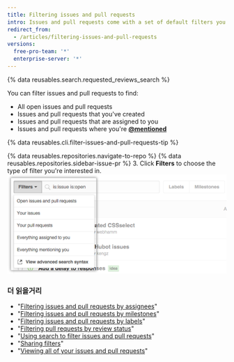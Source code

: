 ```yaml
---
title: Filtering issues and pull requests
intro: Issues and pull requests come with a set of default filters you can apply to organize your listings.
redirect_from:
  - /articles/filtering-issues-and-pull-requests
versions:
  free-pro-team: '*'
  enterprise-server: '*'
---
```


{% data reusables.search.requested_reviews_search %}

You can filter issues and pull requests to find:
- All open issues and pull requests
- Issues and pull requests that you've created
- Issues and pull requests that are assigned to you
- Issues and pull requests where you're [**@mentioned**](/articles/basic-writing-and-formatting-syntax/#mentioning-people-and-teams)

{% data reusables.cli.filter-issues-and-pull-requests-tip %}

{% data reusables.repositories.navigate-to-repo %}
{% data reusables.repositories.sidebar-issue-pr %}
3. Click **Filters** to choose the type of filter you're interested in. ![Using the Filters drop-down](/assets/images/help/issues/issues_filter_dropdown.png)

### 더 읽을거리

- "[Filtering issues and pull requests by assignees](/articles/filtering-issues-and-pull-requests-by-assignees)"
- "[Filtering issues and pull requests by milestones](/articles/filtering-issues-and-pull-requests-by-milestone)"
- "[Filtering issues and pull requests by labels](/articles/filtering-issues-and-pull-requests-by-labels)"
- "[Filtering pull requests by review status](/articles/filtering-pull-requests-by-review-status)"
- "[Using search to filter issues and pull requests](/articles/using-search-to-filter-issues-and-pull-requests)"
- "[Sharing filters](/articles/sharing-filters)"
- "[Viewing all of your issues and pull requests](/articles/viewing-all-of-your-issues-and-pull-requests)"
